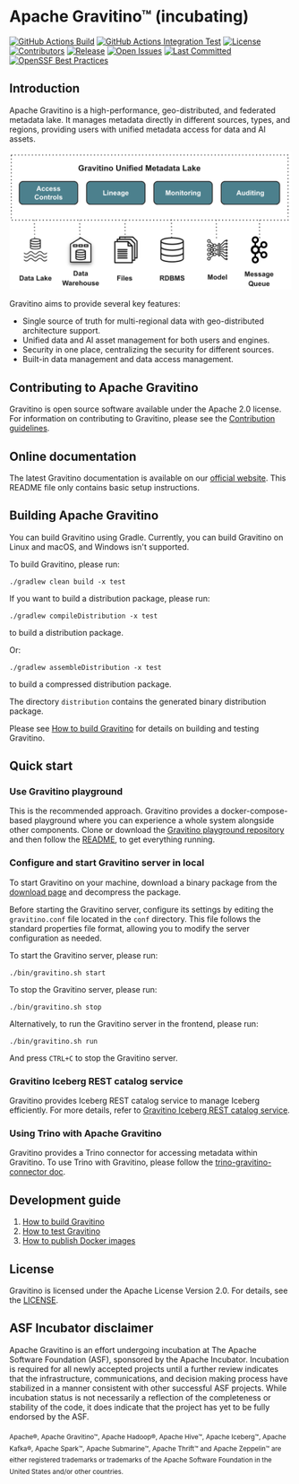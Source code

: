 <!--
  Licensed to the Apache Software Foundation (ASF) under one
  or more contributor license agreements.  See the NOTICE file
  distributed with this work for additional information
  regarding copyright ownership.  The ASF licenses this file
  to you under the Apache License, Version 2.0 (the
  "License"); you may not use this file except in compliance
  with the License.  You may obtain a copy of the License at

   http://www.apache.org/licenses/LICENSE-2.0

  Unless required by applicable law or agreed to in writing,
  software distributed under the License is distributed on an
  "AS IS" BASIS, WITHOUT WARRANTIES OR CONDITIONS OF ANY
  KIND, either express or implied.  See the License for the
  specific language governing permissions and limitations
  under the License.
-->

# Apache Gravitino™ (incubating)

[![GitHub Actions Build](https://github.com/apache/gravitino/actions/workflows/build.yml/badge.svg)](https://github.com/apache/gravitino/actions/workflows/build.yml)
[![GitHub Actions Integration Test](https://github.com/apache/gravitino/actions/workflows/integration-test.yml/badge.svg)](https://github.com/apache/gravitino/actions/workflows/integration-test.yml)
[![License](https://img.shields.io/github/license/apache/gravitino)](https://github.com/apache/gravitino/blob/main/LICENSE)
[![Contributors](https://img.shields.io/github/contributors/apache/gravitino)](https://github.com/apache/gravitino/graphs/contributors)
[![Release](https://img.shields.io/github/v/release/apache/gravitino)](https://github.com/apache/gravitino/releases)
[![Open Issues](https://img.shields.io/github/issues-raw/apache/gravitino)](https://github.com/apache/gravitino/issues)
[![Last Committed](https://img.shields.io/github/last-commit/apache/gravitino)](https://github.com/apache/gravitino/commits/main/)
[![OpenSSF Best Practices](https://www.bestpractices.dev/projects/8358/badge)](https://www.bestpractices.dev/projects/8358)

## Introduction

Apache Gravitino is a high-performance, geo-distributed, and federated metadata lake. It manages metadata directly in different sources, types, and regions, providing users with unified metadata access for data and AI assets.

![Gravitino Architecture](docs/assets/gravitino-architecture.png)

Gravitino aims to provide several key features:

* Single source of truth for multi-regional data with geo-distributed architecture support.
* Unified data and AI asset management for both users and engines.
* Security in one place, centralizing the security for different sources.
* Built-in data management and data access management.

## Contributing to Apache Gravitino

Gravitino is open source software available under the Apache 2.0 license. For information on contributing to Gravitino, please see the [Contribution guidelines](https://gravitino.apache.org/contrib/).

## Online documentation

The latest Gravitino documentation is available on our [official website](https://gravitino.apache.org/docs/latest/). This README file only contains basic setup instructions.

## Building Apache Gravitino

You can build Gravitino using Gradle. Currently, you can build Gravitino on Linux and macOS, and Windows isn't supported.

To build Gravitino, please run:

```shell
./gradlew clean build -x test
```

If you want to build a distribution package, please run:

```shell
./gradlew compileDistribution -x test
```

to build a distribution package.

Or:

```shell
./gradlew assembleDistribution -x test
```

to build a compressed distribution package.

The directory `distribution` contains the generated binary distribution package.

Please see [How to build Gravitino](https://gravitino.apache.org/docs/latest/how-to-build/) for details on building and testing Gravitino.

## Quick start

### Use Gravitino playground

This is the recommended approach. Gravitino provides a docker-compose-based playground where you can experience a whole system alongside other components. Clone or download the [Gravitino playground repository](https://github.com/apache/gravitino-playground) and then follow the [README](https://github.com/apache/gravitino-playground/blob/main/README.md), to get everything running.

### Configure and start Gravitino server in local

To start Gravitino on your machine, download a binary package from the [download page](https://gravitino.apache.org/downloads) and decompress the package.

Before starting the Gravitino server, configure its settings by editing the `gravitino.conf` file located in the `conf` directory. This file follows the standard properties file format, allowing you to modify the server configuration as needed.

To start the Gravitino server, please run:

```shell
./bin/gravitino.sh start
```

To stop the Gravitino server, please run:

```shell
./bin/gravitino.sh stop
```

Alternatively, to run the Gravitino server in the frontend, please run:

```shell
./bin/gravitino.sh run
```

And press `CTRL+C` to stop the Gravitino server.

### Gravitino Iceberg REST catalog service

Gravitino provides Iceberg REST catalog service to manage Iceberg efficiently. For more details, refer to [Gravitino Iceberg REST catalog service](https://gravitino.apache.org/docs/latest/iceberg-rest-service/).

### Using Trino with Apache Gravitino

Gravitino provides a Trino connector for accessing metadata within Gravitino. To use Trino with Gravitino, please follow the [trino-gravitino-connector doc](https://gravitino.apache.org/docs/latest/trino-connector/index/).

## Development guide

1. [How to build Gravitino](https://gravitino.apache.org/docs/latest/how-to-build/)
2. [How to test Gravitino](https://gravitino.apache.org/docs/latest/how-to-test/)
3. [How to publish Docker images](https://gravitino.apache.org/docs/latest/publish-docker-images)

## License

Gravitino is licensed under the Apache License Version 2.0. For details, see the [LICENSE](LICENSE).

## ASF Incubator disclaimer

Apache Gravitino is an effort undergoing incubation at The Apache Software Foundation (ASF), sponsored by the Apache Incubator. Incubation is required for all newly accepted projects until a further review indicates that the infrastructure, communications, and decision making process have stabilized in a manner consistent with other successful ASF projects. While incubation status is not necessarily a reflection of the completeness or stability of the code, it does indicate that the project has yet to be fully endorsed by the ASF.

<sub>Apache®, Apache Gravitino&trade;, Apache Hadoop&reg;, Apache Hive&trade;, Apache Iceberg&trade;, Apache Kafka&reg;, Apache Spark&trade;, Apache Submarine&trade;, Apache Thrift&trade; and Apache Zeppelin&trade; are either registered trademarks or trademarks of the Apache Software Foundation in the United States and/or other countries.</sub>

<img src="https://analytics.apache.org/matomo.php?idsite=62&rec=1&bots=1&action_name=ReadMe" style="border:0;" alt="" />
